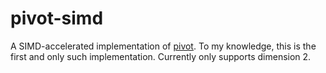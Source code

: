 # pivot-simd

A SIMD-accelerated implementation of [pivot](https://github.com/bencwallace/pivot).
To my knowledge, this is the first and only such implementation.
Currently only supports dimension 2.
